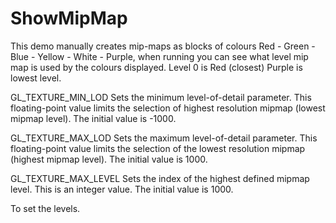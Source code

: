 # ShowMipMap

This demo manually creates mip-maps as blocks of colours Red - Green - Blue - Yellow - White - Purple, when running you can see what level mip map is used by the colours displayed. Level 0 is Red (closest) Purple is lowest level. 

GL_TEXTURE_MIN_LOD
Sets the minimum level-of-detail parameter. This floating-point value limits the selection of highest resolution mipmap (lowest mipmap level). The initial value is -1000.

GL_TEXTURE_MAX_LOD
Sets the maximum level-of-detail parameter. This floating-point value limits the selection of the lowest resolution mipmap (highest mipmap level). The initial value is 1000.

GL_TEXTURE_MAX_LEVEL
Sets the index of the highest defined mipmap level. This is an integer value. The initial value is 1000.

To set the levels.

